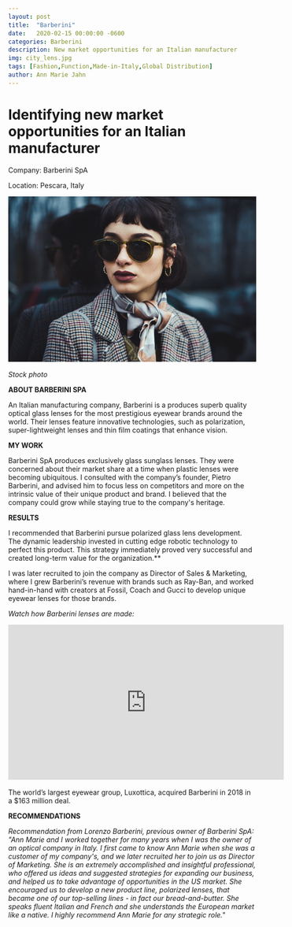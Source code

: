 ```yaml
---
layout: post
title:  "Barberini"
date:   2020-02-15 00:00:00 -0600
categories: Barberini
description: New market opportunities for an Italian manufacturer
img: city_lens.jpg
tags: [Fashion,Function,Made-in-Italy,Global Distribution]
author: Ann Marie Jahn
---
```

# Identifying new market opportunities for an Italian manufacturer

Company: Barberini SpA

Location: Pescara, Italy

![fashion sunglass](/assets/img/fashion_sunglass.jpg)

_Stock photo_

**ABOUT BARBERINI SPA**

An Italian manufacturing company, Barberini is a produces superb quality optical glass lenses for the most prestigious eyewear brands around the world. Their lenses feature innovative technologies, such as polarization, super-lightweight lenses and thin film coatings that enhance vision.

**MY WORK**

Barberini SpA produces exclusively glass sunglass lenses. They were concerned about their market share at a time when plastic lenses were becoming ubiquitous. I consulted with the company’s founder, Pietro Barberini, and advised him to focus less on competitors and more on the intrinsic value of their unique product and brand. I believed that the company could grow while staying true to the company's heritage. 

**RESULTS**

I recommended that Barberini pursue polarized glass lens development. The dynamic leadership invested in cutting edge robotic technology to perfect this product. This strategy immediately proved very successful and created long-term value for the organization.**

I was later recruited to join the company as Director of Sales & Marketing, where I grew Barberini’s revenue with brands such as Ray-Ban, and worked hand-in-hand with creators at Fossil, Coach and Gucci to develop unique eyewear lenses for those brands.


_Watch how Barberini lenses are made:_
<iframe width="560" height="315" src="https://www.youtube.com/embed/T6XCLfNFBNw" frameborder="0" allow="accelerometer; autoplay; encrypted-media; gyroscope; picture-in-picture" allowfullscreen></iframe>


The world’s largest eyewear group, Luxottica, acquired Barberini in 2018 in a $163 million deal.

**RECOMMENDATIONS**

_Recommendation from Lorenzo Barberini, previous owner of Barberini SpA: "Ann Marie and I worked together for many years when I was the owner of an optical company in Italy. I first came to know Ann Marie when she was a customer of my company's, and we later recruited her to join us as Director of Marketing. She is an extremely accomplished and insightful professional, who offered us ideas and suggested strategies for expanding our business, and helped us to take advantage of opportunities in the US market. She encouraged us to develop a new product line, polarized lenses, that became one of our top-selling lines - in fact our bread-and-butter. She speaks fluent Italian and French and she understands the European market like a native. I highly recommend Ann Marie for any strategic role."_